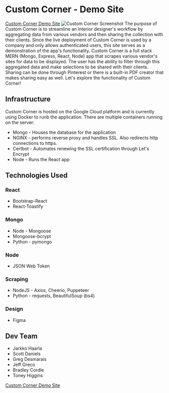 # Custom Corner - Demo Site
[Custom Corner Demo Site](https://jhaarla.github.io/Custom-Corner-Demo/)
![Custom Corner Screenshot](https://jhaarla.github.io/Custom-Corner-Demo/assets/CustomCornerDemo.png)
The purpose of Custom Corner is to streamline an interior designer's workflow by aggregating data from various vendors and then sharing the collection with their clients. Since the live deployment of Custom Corner is used by a company and only allows authenticated users, this site serves as a demonstration of the app's functionality. Custom Corner is a full stack MERN (Mongo, Express, React, Node) app that scrapes various vendor's sites for data to be displayed. The user has the ability to filter through this aggregated data and make selections to be shared with their clients. Sharing can be done through Pinterest or there is a built-in PDF creator that makes sharing easy as well. Let's explore the functionality of Custom Corner!

## Infrastructure
Custom Corner is hosted on the Google Cloud platform and is currently using Docker to runb the application. There are multiple containers running on the server:
* Mongo - Houses the database for the application
* NGINX - performs reverse proxy and handles SSL. Also redirects http connections to https.
* Certbot - Automates renewing the SSL certification through Let's Encrypt
* Node - Runs the React app

## Technologies Used
### React
* Bootstrap-React
* React-Toastify
### Mongo
* Node - Mongoose
* Mongoose-bcrypt
* Python - pymongo
### Node
* JSON Web Token
### Scraping 
* NodeJS - Axios, Cheerio, Puppeteer
* Python - requests, BeautifulSoup (bs4)
### Design
* Figma

## Dev Team
* Jarkko Haarla
* Scott Daniels
* Greg Desmarais
* Jeff Greco
* Bradley Cordle
* Toney Higgins

[Custom Corner Demo Site](https://jhaarla.github.io/Custom-Corner-Demo/)